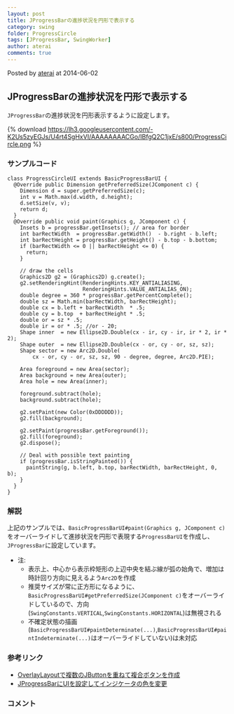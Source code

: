```yaml
---
layout: post
title: JProgressBarの進捗状況を円形で表示する
category: swing
folder: ProgressCircle
tags: [JProgressBar, SwingWorker]
author: aterai
comments: true
---
```


Posted by [aterai](http://terai.xrea.jp/aterai.html) at 2014-06-02

## JProgressBarの進捗状況を円形で表示する
`JProgressBar`の進捗状況を円形表示するように設定します。


{% download https://lh3.googleusercontent.com/-K2Us5zyEGJs/U4rt4SgHxVI/AAAAAAAACGo/IBfgQ2C1jxE/s800/ProgressCircle.png %}

### サンプルコード
<pre class="prettyprint"><code>class ProgressCircleUI extends BasicProgressBarUI {
  @Override public Dimension getPreferredSize(JComponent c) {
    Dimension d = super.getPreferredSize(c);
    int v = Math.max(d.width, d.height);
    d.setSize(v, v);
    return d;
  }
  @Override public void paint(Graphics g, JComponent c) {
    Insets b = progressBar.getInsets(); // area for border
    int barRectWidth  = progressBar.getWidth()  - b.right - b.left;
    int barRectHeight = progressBar.getHeight() - b.top - b.bottom;
    if (barRectWidth &lt;= 0 || barRectHeight &lt;= 0) {
      return;
    }

    // draw the cells
    Graphics2D g2 = (Graphics2D) g.create();
    g2.setRenderingHint(RenderingHints.KEY_ANTIALIASING,
                        RenderingHints.VALUE_ANTIALIAS_ON);
    double degree = 360 * progressBar.getPercentComplete();
    double sz = Math.min(barRectWidth, barRectHeight);
    double cx = b.left + barRectWidth  * .5;
    double cy = b.top  + barRectHeight * .5;
    double or = sz * .5;
    double ir = or * .5; //or - 20;
    Shape inner  = new Ellipse2D.Double(cx - ir, cy - ir, ir * 2, ir * 2);
    Shape outer  = new Ellipse2D.Double(cx - or, cy - or, sz, sz);
    Shape sector = new Arc2D.Double(
        cx - or, cy - or, sz, sz, 90 - degree, degree, Arc2D.PIE);

    Area foreground = new Area(sector);
    Area background = new Area(outer);
    Area hole = new Area(inner);

    foreground.subtract(hole);
    background.subtract(hole);

    g2.setPaint(new Color(0xDDDDDD));
    g2.fill(background);

    g2.setPaint(progressBar.getForeground());
    g2.fill(foreground);
    g2.dispose();

    // Deal with possible text painting
    if (progressBar.isStringPainted()) {
      paintString(g, b.left, b.top, barRectWidth, barRectHeight, 0, b);
    }
  }
}
</code></pre>

### 解説
上記のサンプルでは、`BasicProgressBarUI#paint(Graphics g, JComponent c)`をオーバーライドして進捗状況を円形で表現する`ProgressBarUI`を作成し、`JProgressBar`に設定しています。

- 注:
    - 表示上、中心から表示枠矩形の上辺中央を結ぶ線が弧の始角で、増加は時計回り方向に見えるよう`Arc2D`を作成
    - 推奨サイズが常に正方形になるように、`BasicProgressBarUI#getPreferredSize(JComponent c)`をオーバーライドしているので、方向(`SwingConstants.VERTICAL`,`SwingConstants.HORIZONTAL`)は無視される
    - 不確定状態の描画(`BasicProgressBarUI#paintDeterminate(...)`,`BasicProgressBarUI#paintIndeterminate(...)`はオーバーライドしていない)は未対応

<!-- dummy comment line for breaking list -->

### 参考リンク
- [OverlayLayoutで複数のJButtonを重ねて複合ボタンを作成](http://terai.xrea.jp/Swing/CompoundButton.html)
- [JProgressBarにUIを設定してインジケータの色を変更](http://terai.xrea.jp/Swing/GradientPalletProgressBar.html)

<!-- dummy comment line for breaking list -->

### コメント
